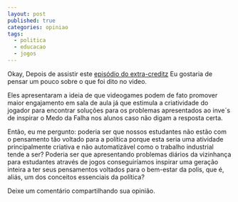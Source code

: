 ```yaml
---
layout: post
published: true
categories: opiniao
tags: 
  - politica
  - educacao
  - jogos
---
```


Okay, Depois de assistir este [ episódio do extra-creditz](http://youtu.be/JWyPLNi8rD8) Eu gostaria de pensar um pouco sobre o que foi dito no video.

Eles apresentaram a ideia de que videogames podem de fato promover maior engajamento em sala de aula já que estimula a criatividade do jogador para encontrar soluções para os problemas apresentados ao inve´s de inspirar o Medo da Falha nos alunos caso não digam a resposta certa.

Então, eu me pergunto: poderia ser que nossos estudantes não estão com o pensamento tão voltado para a política porque esta seria uma atividade principalmente criativa e não automatizável como o trabalho industrial tende a ser? Poderia ser que apresentando problemas diários da vizinhança para estudantes através de jogos conseguiríamos inspirar uma geração inteira a ter seus pensamentos voltados para o bem-estar da polis, que é, aliás, um dos conceitos essenciais da política?

Deixe um comentário compartilhando sua opinião.